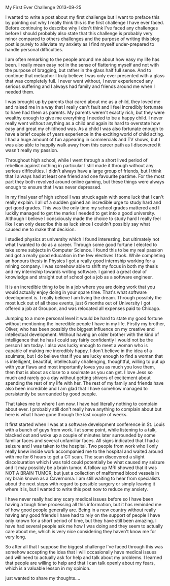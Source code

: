 My First Ever Challenge
2013-09-25

I wanted to write a post about my first challenge but I want to preface this by pointing out why I really think this is the first challenge I have ever faced. Before continuing to describe why I don't think I've faced any challenges before I should probably also state that this challenge is probably very minor compared to others challenges and the purpose of writing this blog post is purely to alleviate my anxiety as I find myself under-prepared to handle personal difficulties.

I am often remarking to the people around me about how easy my life has been. I really mean easy not in the sense of flattering myself and not with the purpose of bragging, but rather in the glass half full sense. And to continue that metaphor I truly believe I was only ever presented with a glass that was completely full. I never went without, I never experienced any serious suffering and I always had family and friends around me when I needed them.

I was brought up by parents that cared about me as a child, they loved me and raised me in a way that I really can't fault and I feel incredibly fortunate to have had them as parents. My parents weren't exactly rich, but they were wealthy enough to give me everything I needed to be a happy child. I never really went without anything as a child and again its hard to overstate how easy and great my childhood was. As a child I was also fortunate enough to have a brief couple of years experience in the exciting world of child acting. I had a huge amount of fun appearing in commercials and TV shows, but I was also able to happily walk away from this career path as I discovered it wasn't really my passion.

Throughout high school, while I went through a short lived period of rebellion against nothing in particular I still made it through without any serious difficulties. I didn't always have a large group of friends, but I think that I always had at least one friend and one favourite pastime. For the most part they both revolved around online gaming, but these things were always enough to ensure that I was never depressed.

In my final year of high school I was struck again with some luck that I can't really explain. I all of a sudden gained an incredible urge to study hard and get good grades. This was the only time my school grades mattered and I luckily managed to get the marks I needed to get into a good university. Although I believe I consciously made the choice to study hard I really feel like I can only describe this as luck since I couldn't possibly say what caused me to make that decision.

I studied physics at university which I found interesting, but ultimately not what I wanted to do as a career. Through some good fortune I elected to take some subjects in Computer Science. I found this to be my real passion and got a really good education in the few electives I took. While completing an honours thesis in Physics I got a really good internship working for a mining company. I was somehow able to shift my focus in both my thesis and my internship towards writing software. I gained a great deal of knowledge and straight out of school got a job as a software engineer.

It is an incredible thing to be in a job where you are doing work that you would actually enjoy doing in your spare time. That's what software development is. I really believe I am living the dream. Through possibly the most luck out of all these events, just 6 months out of University I got offered a job at Groupon, and was relocated all expenses paid to Chicago.

Jumping to a more personal level it would be hard to state my good fortune without mentioning the incredible people I have in my life. Firstly my brother, Oliver, who has been possibly the biggest influence on my creative and intellectual development. Without having an older brother with the kind of intelligence that he has I could say fairly confidently I would not be the person I am today. I also was lucky enough to meet a woman who is capable of making me incredibly happy. I don't believe in the idea of a soulmate, but I do believe that if you are lucky enough to find a woman that is intelligent, beautiful, intellectually challenging, thoughtful, willing to put up with your flaws and most importantly loves you as much you love them, then that is about as close to a soulmate as you can get. I love Jess so much and rarely go a day without getting shivers of excitement about spending the rest of my life with her. The rest of my family and friends have also been incredible and I am glad that I have somehow managed to persistently be surrounded by good people.

That takes me to where I am now. I have had literally nothing to complain about ever. I probably still don't really have anything to complain about but here is what I have gone through the last couple of weeks.

It first started when I was at a software development conference in St. Louis with a bunch of guys from work. I at some point, while listening to a talk, blacked out and woke up a couple of minutes later surrounded by some familiar faces and several unfamiliar faces. All signs indicated that I had a seizure and I was taken to the hospital. Two people from work who I only really knew inside work accompanied me to the hospital and waited around with me for 6 hours to get a CT scan. The scan discovered a slight discolouration which I was told could potentially be what caused my seizure and it may possibly be a brain tumor. A follow up MRI showed that it was NOT A BRAIN TUMOR, but just a collection of malformed blood vessels in my brain known as a Cavernoma. I am still waiting to hear from specialists about the next steps with regard to possible surgery or simply leaving it where it is, but I wanted to write this post now to reduce my anxiety.

I have never really had any scary medical issues before so I have been having a tough time processing all this information, but it has reminded me of how good people generally are. Being in a new country without really having any good friends I have had to rely on the support of people I have only known for a short period of time, but they have still been amazing. I have had several people ask me how I was doing and they seem to actually care about me, which is very nice considering they haven't know me for very long.

So after all that I suppose the biggest challenge I've faced through this was somehow accepting the idea that I will occasionally have medical issues and will need to actually ask for help and talk about my problems. I learned that people are willing to help and that I can talk openly about my fears, which is a valuable lesson in my opinion.

just wanted to share my thoughts....
